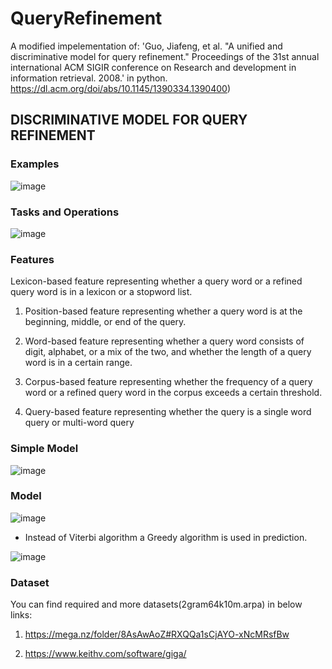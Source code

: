 # QueryRefinement
A modified impelementation of: 'Guo, Jiafeng, et al. "A unified and discriminative model for query refinement." Proceedings of the 31st annual international ACM SIGIR conference on Research and development in information retrieval. 2008.' in python.
https://dl.acm.org/doi/abs/10.1145/1390334.1390400)


## DISCRIMINATIVE‬‬ ‫‪MODEL‬‬ ‫‪FOR‬‬ ‫‪QUERY‬‬ ‫‪REFINEMENT‬‬

### Examples
![image](https://user-images.githubusercontent.com/63575641/140634414-4273513b-4655-4bd5-82ff-9dc51987d9e1.png)

### Tasks and Operations
![image](https://user-images.githubusercontent.com/63575641/140634423-2d27e679-6c19-4f7c-b99a-b002d0f04796.png)

### Features
Lexicon-based feature representing whether a query word
or a refined query word is in a lexicon or a stopword
list.

1. Position-based feature representing whether a query word
is at the beginning, middle, or end of the query.

1. Word-based feature representing whether a query word
consists of digit, alphabet, or a mix of the two, and
whether the length of a query word is in a certain
range.

1. Corpus-based feature representing whether the frequency
of a query word or a refined query word in the corpus
exceeds a certain threshold.

1. Query-based feature representing whether the query is a
single word query or multi-word query

### Simple Model

![image](https://user-images.githubusercontent.com/63575641/140634647-4f91b83b-dc97-4013-85e1-640f57e4bdfb.png)

### Model

![image](https://user-images.githubusercontent.com/63575641/140634663-e746a48a-33f9-4eed-ab3f-4f5437e4366f.png)


* Instead of Viterbi algorithm a Greedy algorithm is used in prediction. 

![image](https://user-images.githubusercontent.com/63575641/140634705-8d0bf48b-9910-4b75-8f44-10cb18166b1d.png)


### Dataset

You can find required and more datasets(2gram64k10m.arpa) in below links:

1. https://mega.nz/folder/8AsAwAoZ#RXQQa1sCjAYO-xNcMRsfBw

1. https://www.keithv.com/software/giga/

